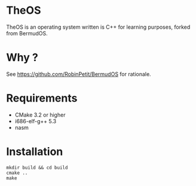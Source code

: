# TheOS

TheOS is an operating system written is C++ for learning purposes,
forked from BermudOS.

# Why ?
See https://github.com/RobinPetit/BermudOS for rationale.

# Requirements
 * CMake 3.2 or higher
 * i686-elf-g++ 5.3
 * nasm

# Installation

    mkdir build && cd build
	cmake ..
	make

